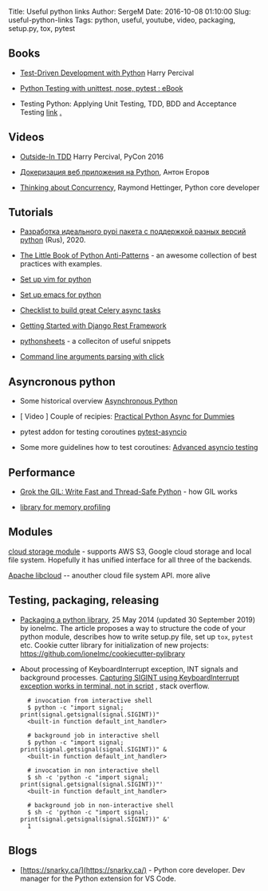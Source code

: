 Title: Useful python links
Author: SergeM
Date: 2016-10-08 01:10:00
Slug: useful-python-links
Tags: python, useful, youtube, video, packaging, setup.py, tox, pytest

## Books

* [Test-Driven Development with Python](http://chimera.labs.oreilly.com/books/1234000000754/index.html)
Harry Percival

* [Python Testing with unittest, nose, pytest : eBook](http://pythontesting.net/books/python-testing-ebook/)

* Testing Python: Applying Unit Testing, TDD, BDD and Acceptance Testing [link](http://eu.wiley.com/WileyCDA/WileyTitle/productCd-1118901223.html)
[.](http://cdwanze.github.io/%E7%94%B5%E8%84%91/python/Testing%20Python.pdf)

## Videos

* [Outside-In TDD](https://www.youtube.com/watch?v=6zQAu23bKF8) Harry Percival, PyCon 2016

* [Докеризация веб приложения на Python](https://www.youtube.com/watch?v=if6Ly9ik9pE), Антон Егоров

* [Thinking about Concurrency](https://www.youtube.com/watch?v=Bv25Dwe84g0), Raymond Hettinger, Python core developer



## Tutorials
* [Разработка идеального pypi пакета с поддержкой разных версий python](https://habr.com/en/post/483512/) (Rus), 2020.

* [The Little Book of Python Anti-Patterns](https://docs.quantifiedcode.com/python-anti-patterns/index.html) - an awesome collection of best practices with examples.

* [Set up vim for python](https://realpython.com/blog/python/vim-and-python-a-match-made-in-heaven/)

* [Set up emacs for python](https://realpython.com/blog/python/emacs-the-best-python-editor/)

* [Checklist to build great Celery async tasks](http://celerytaskschecklist.com/)

* [Getting Started with Django Rest Framework](http://www.projectforrest.com/path/70)

* [pythonsheets](https://www.pythonsheets.com/) - a colleciton of useful snippets

* [Command line arguments parsing with click](https://dbader.org/blog/mastering-click-advanced-python-command-line-apps)


## Asyncronous python

* Some historical overview [Asynchronous Python](https://hackernoon.com/asynchronous-python-45df84b82434)

* [ Video ] Couple of recipies: [Practical Python Async for Dummies](https://www.youtube.com/watch?v=5_K8GwZ_268)

* pytest addon for testing coroutines [pytest-asyncio](https://pypi.python.org/pypi/pytest-asyncio)

* Some more guidelines how to test coroutines: [Advanced asyncio testing](https://stefan.sofa-rockers.org/2016/03/10/advanced-asyncio-testing/)

## Performance

* [Grok the GIL: Write Fast and Thread-Safe Python](https://emptysqua.re/blog/grok-the-gil-fast-thread-safe-python/) - how GIL works

* [library for memory profiling](https://pypi.python.org/pypi/memory_profiler)

## Modules

[cloud storage module](https://pypi.python.org/pypi/cloudstorage) - supports AWS S3, Google cloud storage and local file system. Hopefully it has unified interface for all three of the backends.

[Apache libcloud](https://github.com/apache/libcloud/) -- anouther cloud file system API. more alive


## Testing, packaging, releasing

* [Packaging a python library](https://blog.ionelmc.ro/2014/05/25/python-packaging/), 25 May 2014 (updated 30 September 2019) by ionelmc. The article proposes a way to structure the code of your python module, describes how to write setup.py file, set up `tox`, `pytest` etc. Cookie cutter library for initialization of new projects: https://github.com/ionelmc/cookiecutter-pylibrary

* About processing of KeyboardInterrupt exception, INT signals and background processes. 
  [Capturing SIGINT using KeyboardInterrupt exception works in terminal, not in script](https://stackoverflow.com/questions/40775054/capturing-sigint-using-keyboardinterrupt-exception-works-in-terminal-not-in-scr/40785230#40785230)
  , stack overflow.
      
        # invocation from interactive shell
        $ python -c "import signal; print(signal.getsignal(signal.SIGINT))"
        <built-in function default_int_handler>
        
        # background job in interactive shell
        $ python -c "import signal; print(signal.getsignal(signal.SIGINT))" &
        <built-in function default_int_handler>
        
        # invocation in non interactive shell
        $ sh -c 'python -c "import signal; print(signal.getsignal(signal.SIGINT))"'
        <built-in function default_int_handler>
        
        # background job in non-interactive shell
        $ sh -c 'python -c "import signal; print(signal.getsignal(signal.SIGINT))" &'
        1

## Blogs

* [https://snarky.ca/](https://snarky.ca/) - Python core developer. Dev manager for the Python extension for VS Code.
